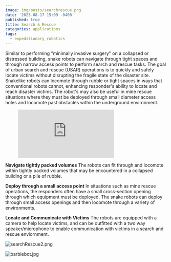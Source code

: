 ```yaml
---
image: img/posts/searchrescue.png
date: '2023-08-17 15:09 -0400'
published: true
title: Search & Rescue
categories: applications
tags:
  - expeditionary_robotics
---
```

Similar to performing "minimally invasive surgery" on a collapsed or distressed building, snake robots can navigate through tight spaces and through narrow access points to perform search and rescue tasks. The goal of urban search and rescue (USAR) operations is to quickly and safely locate victims without disrupting the fragile state of the disaster site. Snakelike robots can locomote through rubble or tight spaces in ways that conventional robots cannot, enhancing responder's ability to locate and reach disaster victims. The robot's may also be useful in mine rescue situations where they must be deployed through small diameter access holes and locomote past obstacles within the underground environment.

<figure class="image is-16by9"><iframe class="has-ratio" src="http://www.youtube.com/embed/A9OdUPY3OyE" frameborder="0" allowfullscreen></iframe></figure>

**Navigate tightly packed volumes**
The robots can fit through and locomote within tightly packed volumes that may be encountered in a collapsed building or a pile of rubble.

**Deploy through a small access point**
In situations such as mine rescue operations, the responders often have a small cross-section opening through which equipment must be deployed. The snake robots can deploy through small access openings and then locomote through a variety of environments.

**Locate and Communicate with Victims**
The robots are equipped with a camera to help locate victims, and can be outfitted with a two way speaker/microphone to enable communication with victims in a search and rescue enviornment. 

![searchRescue2.png]({{site.baseurl}}/img/posts/searchRescue2.png)

![barbiebot.jpg]({{site.baseurl}}/img/posts/barbiebot.jpg)


